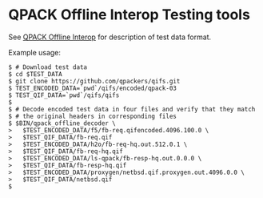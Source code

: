 # QPACK Offline Interop Testing tools

See
[QPACK Offline Interop](https://github.com/quicwg/base-drafts/wiki/QPACK-Offline-Interop)
for description of test data format.

Example usage:

```shell
$ # Download test data
$ cd $TEST_DATA
$ git clone https://github.com/qpackers/qifs.git
$ TEST_ENCODED_DATA=`pwd`/qifs/encoded/qpack-03
$ TEST_QIF_DATA=`pwd`/qifs/qifs
$
$ # Decode encoded test data in four files and verify that they match
$ # the original headers in corresponding files
$ $BIN/qpack_offline_decoder \
>   $TEST_ENCODED_DATA/f5/fb-req.qifencoded.4096.100.0 \
>   $TEST_QIF_DATA/fb-req.qif
>   $TEST_ENCODED_DATA/h2o/fb-req-hq.out.512.0.1 \
>   $TEST_QIF_DATA/fb-req-hq.qif
>   $TEST_ENCODED_DATA/ls-qpack/fb-resp-hq.out.0.0.0 \
>   $TEST_QIF_DATA/fb-resp-hq.qif
>   $TEST_ENCODED_DATA/proxygen/netbsd.qif.proxygen.out.4096.0.0 \
>   $TEST_QIF_DATA/netbsd.qif
$
```
